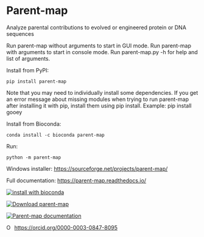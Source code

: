 # Parent-map

Analyze parental contributions to evolved or engineered protein or DNA sequences

Run parent-map without arguments to start in GUI mode.
Run parent-map with arguments to start in console mode.
Run parent-map.py -h for help and list of arguments.

Install from PyPI:
````
pip install parent-map
````
Note that you may need to individually install some dependencies. If you get an error message about missing modules when trying to run parent-map after installing it with pip, install them using pip install. Example: pip install gooey

Install from Bioconda:
```
conda install -c bioconda parent-map
```
Run:
```
python -m parent-map
```
Windows installer: https://sourceforge.net/projects/parent-map/

Full documentation: https://parent-map.readthedocs.io/

[![install with bioconda](https://img.shields.io/badge/install%20with-bioconda-brightgreen.svg?style=flat)](http://bioconda.github.io/recipes/parent-map/README.html)

[![Download parent-map](https://a.fsdn.com/con/app/sf-download-button)](https://sourceforge.net/projects/parent-map/files/latest/download)

[![Parent-map documentation](https://img.shields.io/badge/Parent--map-Documentation-yellow)](https://parent-map.readthedocs.io/)

<div itemscope itemtype="https://schema.org/Person"><a itemprop="sameAs" content="https://orcid.org/0000-0003-0847-8095" href="https://orcid.org/0000-0003-0847-8095" target="orcid.widget" rel="me noopener noreferrer" style="vertical-align:top;"><img src="https://orcid.org/sites/default/files/images/orcid_16x16.png" style="width:1em;margin-right:.5em;" alt="ORCID iD icon">https://orcid.org/0000-0003-0847-8095</a></div>
